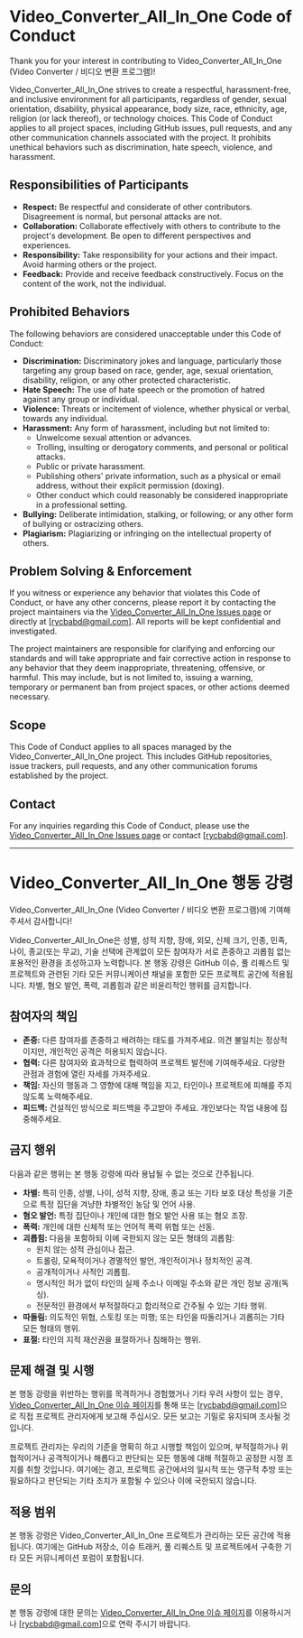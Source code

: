 # Video_Converter_All_In_One Code of Conduct

Thank you for your interest in contributing to Video_Converter_All_In_One (Video Converter / 비디오 변환 프로그램)!

Video_Converter_All_In_One strives to create a respectful, harassment-free, and inclusive environment for all participants, regardless of gender, sexual orientation, disability, physical appearance, body size, race, ethnicity, age, religion (or lack thereof), or technology choices.
This Code of Conduct applies to all project spaces, including GitHub issues, pull requests, and any other communication channels associated with the project. It prohibits unethical behaviors such as discrimination, hate speech, violence, and harassment.

## Responsibilities of Participants

- **Respect:** Be respectful and considerate of other contributors. Disagreement is normal, but personal attacks are not.
- **Collaboration:** Collaborate effectively with others to contribute to the project's development. Be open to different perspectives and experiences.
- **Responsibility:** Take responsibility for your actions and their impact. Avoid harming others or the project.
- **Feedback:** Provide and receive feedback constructively. Focus on the content of the work, not the individual.

## Prohibited Behaviors

The following behaviors are considered unacceptable under this Code of Conduct:

- **Discrimination:** Discriminatory jokes and language, particularly those targeting any group based on race, gender, age, sexual orientation, disability, religion, or any other protected characteristic.
- **Hate Speech:** The use of hate speech or the promotion of hatred against any group or individual.
- **Violence:** Threats or incitement of violence, whether physical or verbal, towards any individual.
- **Harassment:** Any form of harassment, including but not limited to:
    - Unwelcome sexual attention or advances.
    - Trolling, insulting or derogatory comments, and personal or political attacks.
    - Public or private harassment.
    - Publishing others' private information, such as a physical or email address, without their explicit permission (doxing).
    - Other conduct which could reasonably be considered inappropriate in a professional setting.
- **Bullying:** Deliberate intimidation, stalking, or following; or any other form of bullying or ostracizing others.
- **Plagiarism:** Plagiarizing or infringing on the intellectual property of others.

## Problem Solving & Enforcement

If you witness or experience any behavior that violates this Code of Conduct, or have any other concerns, please report it by contacting the project maintainers via the [Video_Converter_All_In_One Issues page](https://github.com/nopigom119/Video_convert/issues) or directly at [rycbabd@gmail.com]. All reports will be kept confidential and investigated.

The project maintainers are responsible for clarifying and enforcing our standards and will take appropriate and fair corrective action in response to any behavior that they deem inappropriate, threatening, offensive, or harmful. This may include, but is not limited to, issuing a warning, temporary or permanent ban from project spaces, or other actions deemed necessary.

## Scope

This Code of Conduct applies to all spaces managed by the Video_Converter_All_In_One project. This includes GitHub repositories, issue trackers, pull requests, and any other communication forums established by the project.

## Contact

For any inquiries regarding this Code of Conduct, please use the [Video_Converter_All_In_One Issues page](https://github.com/nopigom119/Video_convert/issues) or contact [rycbabd@gmail.com].

---

# Video_Converter_All_In_One 행동 강령

Video_Converter_All_In_One (Video Converter / 비디오 변환 프로그램)에 기여해주셔서 감사합니다!

Video_Converter_All_In_One은 성별, 성적 지향, 장애, 외모, 신체 크기, 인종, 민족, 나이, 종교(또는 무교), 기술 선택에 관계없이 모든 참여자가 서로 존중하고 괴롭힘 없는 포용적인 환경을 조성하고자 노력합니다.
본 행동 강령은 GitHub 이슈, 풀 리퀘스트 및 프로젝트와 관련된 기타 모든 커뮤니케이션 채널을 포함한 모든 프로젝트 공간에 적용됩니다. 차별, 혐오 발언, 폭력, 괴롭힘과 같은 비윤리적인 행위를 금지합니다.

## 참여자의 책임

- **존중:** 다른 참여자를 존중하고 배려하는 태도를 가져주세요. 의견 불일치는 정상적이지만, 개인적인 공격은 허용되지 않습니다.
- **협력:** 다른 참여자와 효과적으로 협력하여 프로젝트 발전에 기여해주세요. 다양한 관점과 경험에 열린 자세를 가져주세요.
- **책임:** 자신의 행동과 그 영향에 대해 책임을 지고, 타인이나 프로젝트에 피해를 주지 않도록 노력해주세요.
- **피드백:** 건설적인 방식으로 피드백을 주고받아 주세요. 개인보다는 작업 내용에 집중해주세요.

## 금지 행위

다음과 같은 행위는 본 행동 강령에 따라 용납될 수 없는 것으로 간주됩니다.

- **차별:** 특히 인종, 성별, 나이, 성적 지향, 장애, 종교 또는 기타 보호 대상 특성을 기준으로 특정 집단을 겨냥한 차별적인 농담 및 언어 사용.
- **혐오 발언:** 특정 집단이나 개인에 대한 혐오 발언 사용 또는 혐오 조장.
- **폭력:** 개인에 대한 신체적 또는 언어적 폭력 위협 또는 선동.
- **괴롭힘:** 다음을 포함하되 이에 국한되지 않는 모든 형태의 괴롭힘:
    - 원치 않는 성적 관심이나 접근.
    - 트롤링, 모욕적이거나 경멸적인 발언, 개인적이거나 정치적인 공격.
    - 공개적이거나 사적인 괴롭힘.
    - 명시적인 허가 없이 타인의 실제 주소나 이메일 주소와 같은 개인 정보 공개(독싱).
    - 전문적인 환경에서 부적절하다고 합리적으로 간주될 수 있는 기타 행위.
- **따돌림:** 의도적인 위협, 스토킹 또는 미행; 또는 타인을 따돌리거나 괴롭히는 기타 모든 형태의 행위.
- **표절:** 타인의 지적 재산권을 표절하거나 침해하는 행위.

## 문제 해결 및 시행

본 행동 강령을 위반하는 행위를 목격하거나 경험했거나 기타 우려 사항이 있는 경우, [Video_Converter_All_In_One 이슈 페이지](https://github.com/nopigom119/Video_convert/issues)를 통해 또는 [rycbabd@gmail.com]으로 직접 프로젝트 관리자에게 보고해 주십시오. 모든 보고는 기밀로 유지되며 조사될 것입니다.

프로젝트 관리자는 우리의 기준을 명확히 하고 시행할 책임이 있으며, 부적절하거나 위협적이거나 공격적이거나 해롭다고 판단되는 모든 행동에 대해 적절하고 공정한 시정 조치를 취할 것입니다. 여기에는 경고, 프로젝트 공간에서의 일시적 또는 영구적 추방 또는 필요하다고 판단되는 기타 조치가 포함될 수 있으나 이에 국한되지 않습니다.

## 적용 범위

본 행동 강령은 Video_Converter_All_In_One 프로젝트가 관리하는 모든 공간에 적용됩니다. 여기에는 GitHub 저장소, 이슈 트래커, 풀 리퀘스트 및 프로젝트에서 구축한 기타 모든 커뮤니케이션 포럼이 포함됩니다.

## 문의

본 행동 강령에 대한 문의는 [Video_Converter_All_In_One 이슈 페이지](https://github.com/nopigom119/Video_convert/issues)를 이용하시거나 [rycbabd@gmail.com]으로 연락 주시기 바랍니다.
